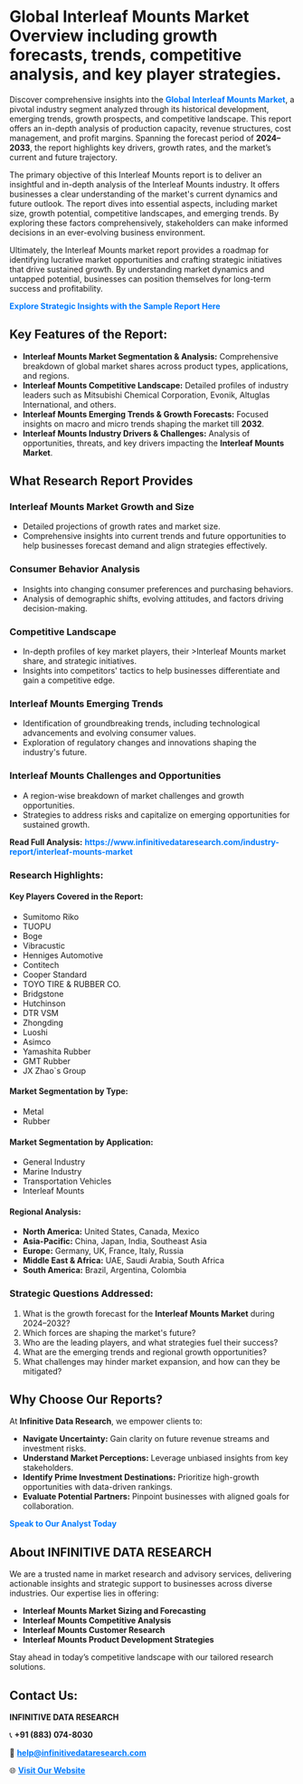 <h1>Global Interleaf Mounts Market Overview including growth forecasts, trends, competitive analysis, and key player strategies.</h1>
<p>
Discover comprehensive insights into the 
<a href="https://www.infinitivedataresearch.com/industry-report/interleaf-mounts-market" rel="dofollow" style="color: #007BFF; text-decoration: none;"><strong>Global Interleaf Mounts Market</strong></a>, a pivotal industry segment analyzed through its historical development, emerging trends, growth prospects, and competitive landscape. This report offers an in-depth analysis of production capacity, revenue structures, cost management, and profit margins. Spanning the forecast period of <strong>2024–2033</strong>, the report highlights key drivers, growth rates, and the market’s current and future trajectory.
</p>
<p>
The primary objective of this Interleaf Mounts report is to deliver an insightful and in-depth analysis of the Interleaf Mounts industry. It offers businesses a clear understanding of the market's current dynamics and future outlook. The report dives into essential aspects, including market size, growth potential, competitive landscapes, and emerging trends. By exploring these factors comprehensively, stakeholders can make informed decisions in an ever-evolving business environment.
</p>
<p>
Ultimately, the Interleaf Mounts market report provides a roadmap for identifying lucrative market opportunities and crafting strategic initiatives that drive sustained growth. By understanding market dynamics and untapped potential, businesses can position themselves for long-term success and profitability.
</p>
<p>
<a href="https://www.infinitivedataresearch.com/request-sample/reportId=103276" style="color: #007BFF; text-decoration: none;"><strong>Explore Strategic Insights with the Sample Report Here</strong></a>
</p>

<h2>Key Features of the Report:</h2>
<ul>
<li><strong>Interleaf Mounts Market Segmentation & Analysis:</strong> Comprehensive breakdown of global market shares across product types, applications, and regions.</li>
<li><strong>Interleaf Mounts Competitive Landscape:</strong> Detailed profiles of industry leaders such as Mitsubishi Chemical Corporation, Evonik, Altuglas International, and others.</li>
<li><strong>Interleaf Mounts Emerging Trends & Growth Forecasts:</strong> Focused insights on macro and micro trends shaping the market till <strong>2032</strong>.</li>
<li><strong>Interleaf Mounts Industry Drivers & Challenges:</strong> Analysis of opportunities, threats, and key drivers impacting the <strong>Interleaf Mounts Market</strong>.</li>
</ul>

<h2>What Research Report Provides</h2>
<h3>Interleaf Mounts Market Growth and Size</h3>
<ul>
<li>Detailed projections of growth rates and market size.</li>
<li>Comprehensive insights into current trends and future opportunities to help businesses forecast demand and align strategies effectively.</li>
</ul>

<h3>Consumer Behavior Analysis</h3>
<ul>
<li>Insights into changing consumer preferences and purchasing behaviors.</li>
<li>Analysis of demographic shifts, evolving attitudes, and factors driving decision-making.</li>
</ul>

<h3>Competitive Landscape</h3>
<ul>
<li>In-depth profiles of key market players, their >Interleaf Mounts market share, and strategic initiatives.</li>
<li>Insights into competitors' tactics to help businesses differentiate and gain a competitive edge.</li>
</ul>

<h3>Interleaf Mounts Emerging Trends</h3>
<ul>
<li>Identification of groundbreaking trends, including technological advancements and evolving consumer values.</li>
<li>Exploration of regulatory changes and innovations shaping the industry's future.</li>
</ul>

<h3>Interleaf Mounts Challenges and Opportunities</h3>
<ul>
<li>A region-wise breakdown of market challenges and growth opportunities.</li>
<li>Strategies to address risks and capitalize on emerging opportunities for sustained growth.</li>
</ul>
<p><strong>Read Full Analysis:</strong> <a href="https://www.infinitivedataresearch.com/industry-report/interleaf-mounts-market" rel="dofollow" style="color: #007BFF; text-decoration: none;"><strong>https://www.infinitivedataresearch.com/industry-report/interleaf-mounts-market</strong></a></p>
<h3>Research Highlights:</h3>
<h4>Key Players Covered in the Report:</h4>
<ul><li>Sumitomo Riko</li><li>TUOPU</li><li>Boge</li><li>Vibracustic</li><li>Henniges Automotive</li><li>Contitech</li><li>Cooper Standard</li><li>TOYO TIRE &amp; RUBBER CO.</li><li>Bridgstone</li><li>Hutchinson</li><li>DTR VSM</li><li>Zhongding</li><li>Luoshi</li><li>Asimco</li><li>Yamashita Rubber</li><li>GMT Rubber</li><li>JX Zhao`s Group</li></ul>
<h4>Market Segmentation by Type:</h4>
<ul><li>Metal</li><li>Rubber</li></ul>
<h4>Market Segmentation by Application:</h4>
<ul><li>General Industry</li><li>Marine Industry</li><li>Transportation Vehicles</li><li>Interleaf Mounts</li></ul>

<h4>Regional Analysis:</h4>
<ul>
<li><strong>North America:</strong> United States, Canada, Mexico</li>
<li><strong>Asia-Pacific:</strong> China, Japan, India, Southeast Asia</li>
<li><strong>Europe:</strong> Germany, UK, France, Italy, Russia</li>
<li><strong>Middle East & Africa:</strong> UAE, Saudi Arabia, South Africa</li>
<li><strong>South America:</strong> Brazil, Argentina, Colombia</li>
</ul>

<h3>Strategic Questions Addressed:</h3>
<ol>
<li>What is the growth forecast for the <strong>Interleaf Mounts Market</strong> during 2024–2032?</li>
<li>Which forces are shaping the market's future?</li>
<li>Who are the leading players, and what strategies fuel their success?</li>
<li>What are the emerging trends and regional growth opportunities?</li>
<li>What challenges may hinder market expansion, and how can they be mitigated?</li>
</ol>

<h2>Why Choose Our Reports?</h2>
<p>At <strong>Infinitive Data Research</strong>, we empower clients to:</p>
<ul>
<li><strong>Navigate Uncertainty:</strong> Gain clarity on future revenue streams and investment risks.</li>
<li><strong>Understand Market Perceptions:</strong> Leverage unbiased insights from key stakeholders.</li>
<li><strong>Identify Prime Investment Destinations:</strong> Prioritize high-growth opportunities with data-driven rankings.</li>
<li><strong>Evaluate Potential Partners:</strong> Pinpoint businesses with aligned goals for collaboration.</li>
</ul>
<p><a href="https://www.infinitivedataresearch.com/industry-report/interleaf-mounts-market" rel="dofollow" style="color: #007BFF; text-decoration: none;"><strong>Speak to Our Analyst Today</strong></a></p>

<h2>About INFINITIVE DATA RESEARCH</h2>
<p>We are a trusted name in market research and advisory services, delivering actionable insights and strategic support to businesses across diverse industries. Our expertise lies in offering:</p>
<ul>
<li><strong>Interleaf Mounts Market Sizing and Forecasting</strong></li>
<li><strong>Interleaf Mounts Competitive Analysis</strong></li>
<li><strong>Interleaf Mounts Customer Research</strong></li>
<li><strong>Interleaf Mounts Product Development Strategies</strong></li>
</ul>
<p>Stay ahead in today’s competitive landscape with our tailored research solutions.</p>

<h2>Contact Us:</h2>
<p><strong>INFINITIVE DATA RESEARCH</strong></p>
<p>📞 <strong>+91 (883) 074-8030</strong></p>
<p>📧 <strong><a href="mailto:help@infinitivedataresearch.com" style="color: #007BFF;">help@infinitivedataresearch.com</a></strong></p>
<p>🌐 <strong><a href="https://www.infinitivedataresearch.com" rel="dofollow" style="color: #007BFF;">Visit Our Website</a></strong></p>